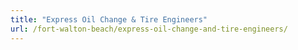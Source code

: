 ```yaml
---
title: "Express Oil Change & Tire Engineers"
url: /fort-walton-beach/express-oil-change-and-tire-engineers/
---
```

